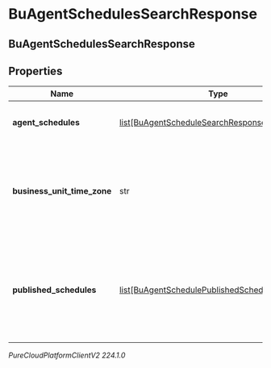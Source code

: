 # BuAgentSchedulesSearchResponse

## BuAgentSchedulesSearchResponse

## Properties

|Name | Type | Description | Notes|
|------------ | ------------- | ------------- | -------------|
| **agent_schedules** | [list[BuAgentScheduleSearchResponse]](BuAgentScheduleSearchResponse) | The requested agent schedules | [optional] |
| **business_unit_time_zone** | str | The time zone configured for the business unit to which this schedule applies | [optional] |
| **published_schedules** | [list[BuAgentSchedulePublishedScheduleReference]](BuAgentSchedulePublishedScheduleReference) | References to all published week schedules overlapping the start/end date query parameters | [optional] |



_PureCloudPlatformClientV2 224.1.0_
